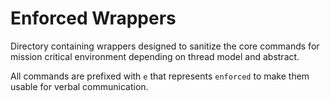# Enforced Wrappers

Directory containing wrappers designed to sanitize the core commands for mission critical environment depending on thread model and abstract.

All commands are prefixed with `e` that represents `enforced` to make them usable for verbal communication.